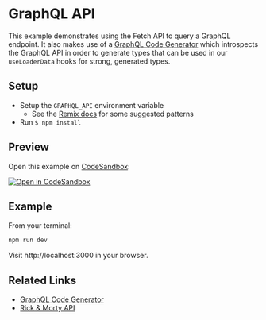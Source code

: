 # GraphQL API

This example demonstrates using the Fetch API to query a GraphQL endpoint. It also makes use of a [GraphQL Code Generator](https://www.graphql-code-generator.com/) which introspects the GraphQL API in order to generate types that can be used in our `useLoaderData` hooks for strong, generated types.

## Setup

- Setup the `GRAPHQL_API` environment variable
  - See the [Remix docs](/docs/guides/envvars) for some suggested patterns
- Run `$ npm install`

## Preview

Open this example on [CodeSandbox](https://codesandbox.com):

[![Open in CodeSandbox](https://codesandbox.io/static/img/play-codesandbox.svg)](https://codesandbox.io/s/github/remix-run/remix/tree/main/examples/graphql-api)

## Example

From your terminal:

```sh
npm run dev
```

Visit http://localhost:3000 in your browser.

## Related Links

- [GraphQL Code Generator](https://www.graphql-code-generator.com/)
- [Rick & Morty API](https://rickandmortyapi.com/graphql)
